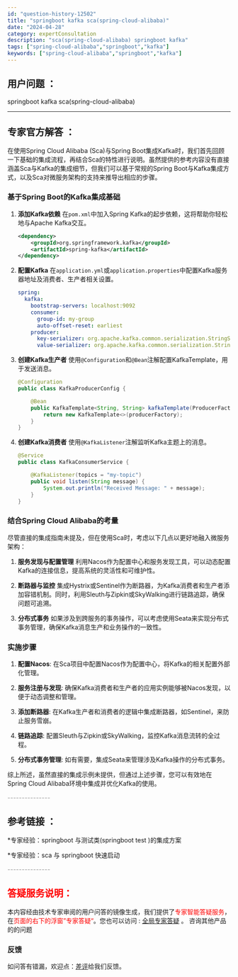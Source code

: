 ```yaml
---
id: "question-history-12502"
title: "springboot kafka sca(spring-cloud-alibaba)"
date: "2024-04-28"
category: expertConsultation
description: "sca(spring-cloud-alibaba) springboot kafka"
tags: ["spring-cloud-alibaba","springboot","kafka"]
keywords: ["spring-cloud-alibaba","springboot","kafka"]
---
```


## 用户问题 ： 
 springboot kafka sca(spring-cloud-alibaba) 

---------------
## 专家官方解答 ：

在使用Spring Cloud Alibaba (Sca)与Spring Boot集成Kafka时，我们首先回顾一下基础的集成流程，再结合Sca的特性进行说明。虽然提供的参考内容没有直接涵盖Sca与Kafka的集成细节，但我们可以基于常规的Spring Boot与Kafka集成方式，以及Sca对微服务架构的支持来推导出相应的步骤。

### 基于Spring Boot的Kafka集成基础

1. **添加Kafka依赖**
   在`pom.xml`中加入Spring Kafka的起步依赖，这将帮助你轻松地与Apache Kafka交互。
   ```xml
   <dependency>
       <groupId>org.springframework.kafka</groupId>
       <artifactId>spring-kafka</artifactId>
   </dependency>
   ```

2. **配置Kafka**
   在`application.yml`或`application.properties`中配置Kafka服务器地址及消费者、生产者相关设置。
   ```yaml
   spring:
     kafka:
       bootstrap-servers: localhost:9092
       consumer:
         group-id: my-group
         auto-offset-reset: earliest
       producer:
         key-serializer: org.apache.kafka.common.serialization.StringSerializer
         value-serializer: org.apache.kafka.common.serialization.StringSerializer
   ```

3. **创建Kafka生产者**
   使用`@Configuration`和`@Bean`注解配置KafkaTemplate，用于发送消息。
   ```java
   @Configuration
   public class KafkaProducerConfig {
   
       @Bean
       public KafkaTemplate<String, String> kafkaTemplate(ProducerFactory<String, String> producerFactory) {
           return new KafkaTemplate<>(producerFactory);
       }
   }
   ```

4. **创建Kafka消费者**
   使用`@KafkaListener`注解监听Kafka主题上的消息。
   ```java
   @Service
   public class KafkaConsumerService {
   
       @KafkaListener(topics = "my-topic")
       public void listen(String message) {
           System.out.println("Received Message: " + message);
       }
   }
   ```

### 结合Spring Cloud Alibaba的考量

尽管直接的集成指南未提及，但在使用Sca时，考虑以下几点以更好地融入微服务架构：

1. **服务发现与配置管理**
   利用Nacos作为配置中心和服务发现工具，可以动态配置Kafka的连接信息，提高系统的灵活性和可维护性。

2. **断路器与监控**
   集成Hystrix或Sentinel作为断路器，为Kafka消费者和生产者添加容错机制。同时，利用Sleuth与Zipkin或SkyWalking进行链路追踪，确保问题可追溯。

3. **分布式事务**
   如果涉及到跨服务的事务操作，可以考虑使用Seata来实现分布式事务管理，确保Kafka消息生产和业务操作的一致性。

### 实施步骤

1. **配置Nacos**: 在Sca项目中配置Nacos作为配置中心，将Kafka的相关配置外部化管理。

2. **服务注册与发现**: 确保Kafka消费者和生产者的应用实例能够被Nacos发现，以便于动态调整和管理。

3. **添加断路器**: 在Kafka生产者和消费者的逻辑中集成断路器，如Sentinel，来防止服务雪崩。

4. **链路追踪**: 配置Sleuth与Zipkin或SkyWalking，监控Kafka消息流转的全过程。

5. **分布式事务管理**: 如有需要，集成Seata来管理涉及Kafka操作的分布式事务。

综上所述，虽然直接的集成示例未提供，但通过上述步骤，您可以有效地在Spring Cloud Alibaba环境中集成并优化Kafka的使用。


<font color="#949494">---------------</font> 


## 参考链接 ：

*专家经验：springboot 与测试类(springboot test )的集成方案 
 
 *专家经验：sca 与 springboot 快速启动 


 <font color="#949494">---------------</font> 
 


## <font color="#FF0000">答疑服务说明：</font> 

本内容经由技术专家审阅的用户问答的镜像生成，我们提供了<font color="#FF0000">专家智能答疑服务</font>，在<font color="#FF0000">页面的右下的浮窗”专家答疑“</font>。您也可以访问 : [全局专家答疑](https://opensource.alibaba.com/chatBot) 。 咨询其他产品的的问题

### 反馈
如问答有错漏，欢迎点：[差评](https://ai.nacos.io/user/feedbackByEnhancerGradePOJOID?enhancerGradePOJOId=12595)给我们反馈。
